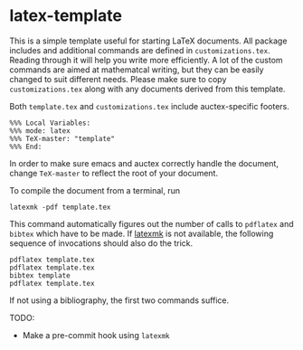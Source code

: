 latex-template
==============

This is a simple template useful for starting LaTeX documents. All package includes and additional commands are defined in `customizations.tex`. Reading through it will help you write more efficiently. A lot of the custom commands are aimed at mathematcal writing, but they can be easily changed to suit different needs. Please make sure to copy `customizations.tex` along with any documents derived from this template.

Both `template.tex` and `customizations.tex` include auctex-specific footers.
```
%%% Local Variables: 
%%% mode: latex
%%% TeX-master: "template"
%%% End: 
```
In order to make sure emacs and auctex correctly handle the document, change `TeX-master` to reflect the root of your document. 

To compile the document from a terminal, run
```
latexmk -pdf template.tex
```
This command automatically figures out the number of calls to `pdflatex` and `bibtex` which have to be made. If [latexmk](http://users.phys.psu.edu/~collins/software/latexmk-jcc/) is not available, the following sequence of invocations should also do the trick.
```
pdflatex template.tex
pdflatex template.tex
bibtex template
pdflatex template.tex
```
If not using a bibliography, the first two commands suffice.

TODO:
* Make a pre-commit hook using `latexmk`
